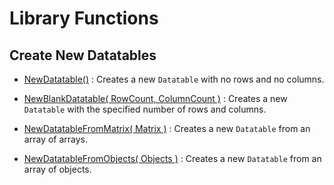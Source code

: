 
# Library Functions


## Create New Datatables

- [NewDatatable()](api/lib-datatable?id=newdatatable) :
	Creates a new `Datatable` with no rows and no columns.

- [NewBlankDatatable( RowCount, ColumnCount )](api/lib-datatable?id=newblankdatatable-rowcount-columncount-) :
	Creates a new `Datatable` with the specified number of rows and columns.

- [NewDatatableFromMatrix( Matrix )](api/lib-datatable?id=frommatrix-matrix-) :
	Creates a new `Datatable` from an array of arrays.

- [NewDatatableFromObjects( Objects )](api/lib-datatable?id=fromobjects-objects-) :
	Creates a new `Datatable` from an array of objects.


